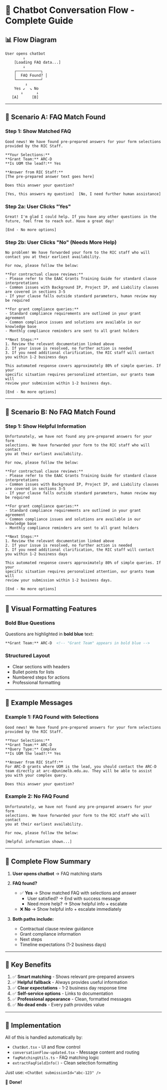 # 🤖 Chatbot Conversation Flow - Complete Guide

## 📊 Flow Diagram

```
User opens chatbot
        ↓
    [Loading FAQ data...]
        ↓
    ┌───────────┐
    │  FAQ Found? │
    └───────────┘
         ↓
    Yes ↙  ↘ No
       ↓      ↓
   [A]      [B]
```

---

## 🎯 Scenario A: FAQ Match Found

### **Step 1: Show Matched FAQ**
```
Good news! We have found pre-prepared answers for your form selections 
provided by the RIC Staff.

**Your Selections:**
**Grant Team:** ARC-D
**Is UOM the lead?:** Yes

**Answer from RIC Staff:**
[The pre-prepared answer text goes here]

Does this answer your question?

[Yes, this answers my question]  [No, I need further human assistance]
```

### **Step 2a: User Clicks "Yes"**
```
Great! I'm glad I could help. If you have any other questions in the 
future, feel free to reach out. Have a great day!

[End - No more options]
```

### **Step 2b: User Clicks "No" (Needs More Help)**
```
No problem! We have forwarded your form to the RIC staff who will 
contact you at their earliest availability.

For now, please follow the below:

**For contractual clause reviews:**
- Please refer to the EAAC Grants Training Guide for standard clause interpretations
- Common issues with Background IP, Project IP, and Liability clauses are covered in sections 3-5
- If your clause falls outside standard parameters, human review may be required

**For grant compliance queries:**
- Standard compliance requirements are outlined in your grant agreement
- Common compliance issues and solutions are available in our knowledge base
- Monthly compliance reminders are sent to all grant holders

**Next Steps:**
1. Review the relevant documentation linked above
2. If your issue is resolved, no further action is needed
3. If you need additional clarification, the RIC staff will contact you within 1-2 business days

This automated response covers approximately 80% of simple queries. If your 
specific situation requires personalized attention, our grants team will 
review your submission within 1-2 business days.

[End - No more options]
```

---

## 🚫 Scenario B: No FAQ Match Found

### **Step 1: Show Helpful Information**
```
Unfortunately, we have not found any pre-prepared answers for your form 
selections. We have forwarded your form to the RIC staff who will contact 
you at their earliest availability.

For now, please follow the below:

**For contractual clause reviews:**
- Please refer to the EAAC Grants Training Guide for standard clause interpretations
- Common issues with Background IP, Project IP, and Liability clauses are covered in sections 3-5
- If your clause falls outside standard parameters, human review may be required

**For grant compliance queries:**
- Standard compliance requirements are outlined in your grant agreement
- Common compliance issues and solutions are available in our knowledge base
- Monthly compliance reminders are sent to all grant holders

**Next Steps:**
1. Review the relevant documentation linked above
2. If your issue is resolved, no further action is needed
3. If you need additional clarification, the RIC staff will contact you within 1-2 business days

This automated response covers approximately 80% of simple queries. If your 
specific situation requires personalized attention, our grants team will 
review your submission within 1-2 business days.

[End - No more options]
```

---

## 🎨 Visual Formatting Features

### **Bold Blue Questions**
Questions are highlighted in **bold blue** text:
```html
**Grant Team:** ARC-D  <!-- "Grant Team" appears in bold blue -->
```

### **Structured Layout**
- Clear sections with headers
- Bullet points for lists
- Numbered steps for actions
- Professional formatting

---

## 📝 Example Messages

### **Example 1: FAQ Found with Selections**
```
Good news! We have found pre-prepared answers for your form selections 
provided by the RIC Staff.

**Your Selections:**
**Grant Team:** ARC-D
**Query Type:** Complex
**Is UOM the lead?:** Yes

**Answer from RIC Staff:**
For ARC-D grants where UOM is the lead, you should contact the ARC-D 
team directly at arc-d@unimelb.edu.au. They will be able to assist 
you with your complex query.

Does this answer your question?
```

### **Example 2: No FAQ Found**
```
Unfortunately, we have not found any pre-prepared answers for your form 
selections. We have forwarded your form to the RIC staff who will contact 
you at their earliest availability.

For now, please follow the below:

[Helpful information shown...]
```

---

## 🔄 Complete Flow Summary

1. **User opens chatbot** → FAQ matching starts
2. **FAQ found?**
   - ✅ **Yes** → Show matched FAQ with selections and answer
     - User satisfied? → End with success message
     - Need more help? → Show helpful info + escalate
   - ❌ **No** → Show helpful info + escalate immediately

3. **Both paths include:**
   - Contractual clause review guidance
   - Grant compliance information
   - Next steps
   - Timeline expectations (1-2 business days)

---

## 🎯 Key Benefits

1. ✅ **Smart matching** - Shows relevant pre-prepared answers
2. ✅ **Helpful fallback** - Always provides useful information
3. ✅ **Clear expectations** - 1-2 business day response time
4. ✅ **Self-service options** - Links to documentation
5. ✅ **Professional appearance** - Clean, formatted messages
6. ✅ **No dead ends** - Every path provides value

---

## 🚀 Implementation

All of this is handled automatically by:
- `ChatBot.tsx` - UI and flow control
- `conversationFlow-updated.tsx` - Message content and routing
- `faqMatchingUtils.ts` - FAQ matching logic
- `extractFaqFieldInfo()` - Clean selection formatting

Just use: `<ChatBot submissionId="abc-123" />`

🎉 **Done!**